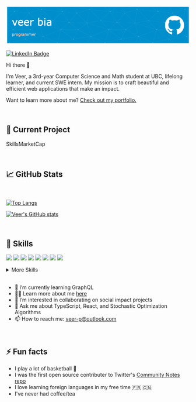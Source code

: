 [![Veer's GitHub Header](./assets/github-header-image.png)](https://veerbia.github.io)

[![LinkedIn Badge](https://img.shields.io/badge/LinkedIn-Profile-informational?style=flat&logo=linkedin&logoColor=white&color=0D76A8)](https://www.linkedin.com/in/veerbhatia/)

Hi there 👋 

I'm Veer, a 3rd-year Computer Science and Math student at UBC, lifelong learner, and current SWE intern. My mission is to craft beautiful and efficient web applications that make an impact. 

Want to learn more about me? <a href="https://veerbia.github.io" target="_blank">Check out my portfolio.</a>

<br>

## 🔭 Current Project

SkillsMarketCap

<br>

## &#x1f4c8; GitHub Stats
<br>

[![Top Langs](https://github-readme-stats.vercel.app/api/top-langs/?username=veerbia&hide=jupyter%20notebook&layout=compact&title_color=FFFFFF&text_color=c9cacc&icon_color=30475E&bg_color=222831)](https://github.com/anuraghazra/github-readme-stats)

[![Veer's GitHub stats](https://github-readme-stats.vercel.app/api?username=veerbia&show_icons=true&title_color=FFFFFF&text_color=c9cacc&icon_color=30475E&bg_color=222831)](https://github.com/anuraghazra/github-readme-stats)

<br>

## 💼 Skills

![](https://img.shields.io/badge/Markup-HTML-informational?style=flat&logo=html5&logoColor=white&color=30475E)
![](https://img.shields.io/badge/Style-CSS-informational?style=flat&logo=css3&logoColor=white&color=30475E)
![](https://img.shields.io/badge/Code-JS-informational?style=flat&logo=javascript&logoColor=white&color=30475E)
![](https://img.shields.io/badge/Code-React-informational?style=flat&logo=react&logoColor=white&color=30475E)
![](https://img.shields.io/badge/Code-Next.js-informational?style=flat&logo=next.js&logoColor=white&color=30475E)
![](https://img.shields.io/badge/Code-Firebase-informational?style=flat&logo=firebase&logoColor=white&color=30475E)
![](https://img.shields.io/badge/Code-Java-informational?style=flat&logo=java&logoColor=white&color=30475E)
![](https://img.shields.io/badge/Code-R-informational?style=flat&logo=R&logoColor=white&color=30475E)

<details>
<summary>More Skills</summary>
<br>

![](https://img.shields.io/badge/Style-Bootstrap-informational?style=flat&logo=bootstrap&logoColor=white&color=30475E)
![](https://img.shields.io/badge/Tools-GitHub-informational?style=flat&logo=GitHub&logoColor=white&color=30475E)
![](https://img.shields.io/badge/Tools-Styled%20Components-informational?style=flat&logo=StyledComponents&logoColor=white&color=30475E)
![](https://img.shields.io/badge/Tools-ChakraUI-informational?style=flat&logo=chakraui&logoColor=white&color=30475E)
![](https://img.shields.io/badge/Tools-npm-informational?style=flat&logo=npm&logoColor=white&color=30475E)
![](https://img.shields.io/badge/Tools-Vercel-informational?style=flat&logo=Vercel&logoColor=white&color=30475E)


</details>

<br>


- 🌱 I’m currently learning GraphQL
- 👨‍💻 Learn more about me [here](https://veerbia.github.io) 
- 👯 I’m interested in collaborating on social impact projects 
- 💬 Ask me about TypeScript, React, and Stochastic Optimization Algorithms
- 📫 How to reach me: [veer-p@outlook.com](mailto:veer-p@outlook.com)

<br>

## ⚡ Fun facts
- I play a lot of basketball 🏀
- I was the first open source contributer to Twitter's [Community Notes repo](https://github.com/twitter/communitynotes)
- I love learning foreign languages in my free time 🇫🇷 🇨🇳 
- I've never had coffee/tea


